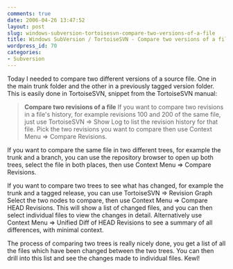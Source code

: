 ```yaml
---
comments: true
date: 2006-04-26 13:47:52
layout: post
slug: windows-subversion-tortoisesvn-compare-two-versions-of-a-file
title: Windows SubVersion / TortoiseSVN - Compare two versions of a file
wordpress_id: 70
categories:
- Subversion
---
```


Today I needed to compare two different versions of a source file.  One in the main trunk folder and the other in a previously tagged version folder. This is easily done in TortoiseSVN, snippet from the TortoiseSVN manual:



> **Compare two revisions of a file**
If you want to compare two revisions in a file's history, for example revisions 100 and 200 of the same file, just use TortoiseSVN => Show Log to list the revision history for that file. Pick the two revisions you want to compare then use Context Menu => Compare Revisions.

If you want to compare the same file in two different trees, for example the trunk and a branch, you can use the repository browser to open up both trees, select the file in both places, then use Context Menu => Compare Revisions.

If you want to compare two trees to see what has changed, for example the trunk and a tagged release, you can use TortoiseSVN => Revision Graph Select the two nodes to compare, then use Context Menu => Compare HEAD Revisions. This will show a list of changed files, and you can then select individual files to view the changes in detail. Alternatively use Context Menu => Unified Diff of HEAD Revisions to see a summary of all differences, with minimal context.




The process of comparing two trees is really nicely done, you get a list of all the files which have been changed between the two trees. You can then drill into this list and see the changes made to individual files. Kewl!
